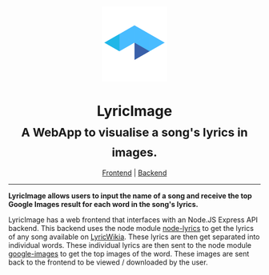 
<div align="center">
<img src="https://raw.githubusercontent.com/benemmons/LyricImage/master/logo.svg?sanitize=true" height="150px">
<h1>LyricImage<br/><sub>A WebApp to visualise a song's lyrics in images.</sub></h1>

<a href="https://github.com/benemmons/LyricImage/blob/master/Frontend/README.md">Frontend</a> | 
<a href="https://github.com/benemmons/LyricImage/blob/master/Backend/README.md">Backend</a> 
</div>

<hr/>

**LyricImage allows users to input the name of a song and receive the top Google Images result for each word in the song's lyrics.** 

LyricImage has a web frontend that interfaces with an Node.JS Express API backend. This backend uses the node module <a href="https://www.npmjs.com/package/node-lyrics">node-lyrics</a> to get the lyrics of any song available on <a href="http://lyrics.wikia.com/wiki/LyricWiki">LyricWikia</a>. These lyrics are then get separated into individual words. These individual lyrics are then sent to the node module <a href="https://www.npmjs.com/package/google-images">google-images</a> to get the top images of the word. These images are sent back to the frontend to be viewed / downloaded by the user.